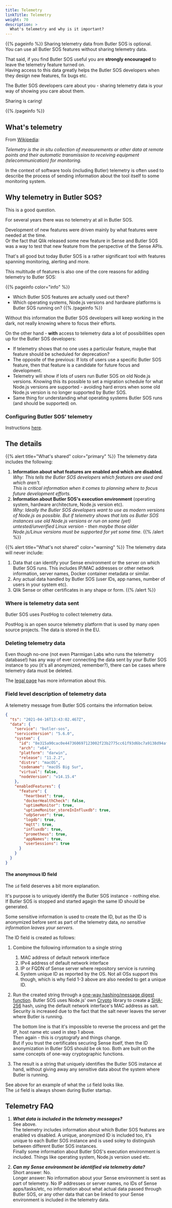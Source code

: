 ```yaml
---
title: Telemetry
linkTitle: Telemetry
weight: 70
description: >
  What's telemetry and why is it important?
---
```


{{% pageinfo %}}
Sharing telemetry data from Butler SOS is optional.  
You can use all Butler SOS features without sharing telemetry data.

That said, if you find Butler SOS useful you are **strongly encouraged** to leave the telemetry feature turned on.  
Having access to this data greatly helps the Butler SOS developers when they design new features, fix bugs etc.

The Butler SOS developers care about you - sharing telemetry data is your way of showing you care about them.

Sharing is caring!

{{% /pageinfo %}}

## What's telemetry

From [Wikipedia](https://en.wikipedia.org/wiki/Telemetry):

_Telemetry is the in situ collection of measurements or other data at remote points and their automatic transmission to receiving equipment (telecommunication) for monitoring._

In the context of software tools (including Butler) telemetry is often used to describe the process of sending information about the tool itself to some monitoring system.

## Why telemetry in Butler SOS?

This is a good question.

For several years there was no telemetry at all in Butler SOS.

Development of new features were driven mainly by what features were needed at the time.  
Or the fact that Qlik released some new feature in Sense and Butler SOS was a way to test that new feature from the perspective of the Sense APIs.

That's all good but today Butler SOS is a rather significant tool with features spanning monitoring, alerting and more.

This multitude of features is also one of the core reasons for adding telemetry to Butler SOS:

{{% pageinfo color="info" %}}

- Which Butler SOS features are actually used out there?
- Which operating systems, Node.js versions and hardware platforms is Butler SOS running on?
  {{% /pageinfo %}}

Without this information the Butler SOS developers will keep working in the dark, not really knowing where to focus their efforts.

On the other hand - **with** access to telemetry data a lot of possibilities open up for the Butler SOS developers:

- If telemetry shows that no one uses a particular feature, maybe that feature should be scheduled for deprecation?
- The opposite of the previous: If lots of users use a specific Butler SOS feature, then that feature is a candidate for future focus and development.
- Telemetry will show if lots of users run Butler SOS on old Node.js versions. Knowing this its possible to set a migration schedule for what Node.js versions are supported - avoiding hard errors when some old Node.js version is no longer supported by Butler SOS.
- Same thing for understanding what operating systems Butler SOS runs (and should be supported) on.

### Configuring Butler SOS' telemetry

Instructions [here](/docs/getting_started/setup/telemetry/).

## The details

{{% alert title="What's shared" color="primary" %}}
The telemetry data includes the following:

1. **Information about what features are enabled and which are disabled.**  
   _Why: This tells the Butler SOS developers which features are used and which aren't.  
   This is critical information when it comes to planning where to focus future development efforts._
2. **Information about Butler SOS's execution environment** (operating system, hardware architecture, Node.js version etc).  
    _Why: Ideally the Butler SOS developers want to use as modern versions of Node.js as possible. But if telemetry shows that lots os Butler SOS instances use old Node.js versions or run on some (yet) untested/unverified Linux version - then maybe those older Node.js/Linux versions must be supported for yet some time._
   {{% /alert %}}

{{% alert title="What's not shared" color="warning" %}}
The telemetry data will never include:

1. Data that can identify your Sense environment or the server on which Butler SOS runs. This includes IP/MAC addresses or other network information, server names, Docker container metadata or similar.
2. Any actual data handled by Butler SOS (user IDs, app names, number of users in your system etc).
3. Qlik Sense or other certificates in any shape or form.
   {{% /alert %}}

### Where is telemetry data sent

Butler SOS uses PostHog to collect telemetry data.

PostHog is an open source telemetry platform that is used by many open source projects.
The data is stored in the EU.

### Deleting telemetry data

Even though no-one (not even Ptarmigan Labs who runs the telemetry database!) has any way of ever connecting the data sent by _your_ Butler SOS instance to _you_ (it's all anonymized, remember?), there can be cases where telemetry data must be deleted.

The [legal page](/docs/legal_stuff/#telemetry-data) has more information about this.

### Field level description of telemetry data

A telemetry message from Butler SOS contains the information below.

```json
{
  "ts": "2021-04-16T13:43:02.467Z",
  "data": {
    "service": "butler-sos",
    "serviceVersion": "5.6.0",
    "system": {
      "id": "8e315a90cac0e447360697123002f23b2775cc61f93d6bc7a9138d94af057e5e",
      "arch": "x64",
      "platform": "darwin",
      "release": "11.2.2",
      "distro": "macOS",
      "codename": "macOS Big Sur",
      "virtual": false,
      "nodeVersion": "v14.15.4"
    },
    "enabledFeatures": {
      "feature": {
        "heartbeat": true,
        "dockerHealthCheck": false,
        "uptimeMonitor": true,
        "uptimeMonitor_storeInInfluxdb": true,
        "udpServer": true,
        "logdb": true,
        "mqtt": true,
        "influxdb": true,
        "prometheus": true,
        "appNames": true,
        "userSessions": true
      }
    }
  }
}
```

#### The anonymous ID field

The `id` field deserves a bit more explanation.  

It's purpose is to uniquely identify the Butler SOS instance - nothing else.  
If Butler SOS is stopped and started agagin the same ID should be generated.

Some sensitive information is used to create the ID, but as the ID is anonymized before sent as part of the telemetry data, *no sensitive information leaves your servers*.  

The ID field is created as follows:

1. Combine the following information to a single string
   1. MAC address of default network interface
   2. IPv4 address of default network interface
   3. IP or FQDN of Sense server where repository service is running
   4. System unique ID as reported by the OS. Not all OSs support this though, which is why field 1-3 above are also needed to get a unique ID.
2. Run the created string through a [one-way hashing/message digest function](https://en.wikipedia.org/wiki/Cryptographic_hash_function).
   Butler SOS uses Node.js' own [Crypto](https://nodejs.org/docs/latest-v15.x/api/crypto.html) library to create a [SHA-256](https://en.wikipedia.org/wiki/SHA-2) hash, using the default network interface's MAC address as salt.  
   Security is increased due to the fact that the salt never leaves the server where Butler is running.

   The bottom line is that it's impossible to reverse the process and get the IP, host name etc used in step 1 above.  
   Then again - this is cryptografy and things change.  
   But if you trust the certificates securing Sense itself, then the ID anonymization in Butler SOS should be ok too. Both are built on the same concepts of one-way cryptographic functions.
3. The result is a string that uniquely identifies the Butler SOS instance at hand, without giving away any sensitive data about the system where Butler is running.

See above for an example of what the `id` field looks like.  
The `id` field is always shown during Butler startup.

## Telemetry FAQ

1. **_What data is included in the telemetry messages?_**  
   See above.  
   The telemetry includes information about which Butler SOS features are enabled vs disabled.
   A unique, anonymized ID is included too, it's unique to each Butler SOS instance and is used soley to distinguish between different Butler SOS instances.  
   Finally some information about Butler SOS's execution environment is included. Things like operating system, Node.js version used etc.

2. **_Can my Sense environment be identified via telemetry data?_**  
   Short answer: No.  
   Longer answer: No information about your Sense environment is sent as part of telemetry. No IP addresses or server names, no IDs of Sense apps/tasks/etc, no information about what actual data passed through Butler SOS, or any other data that can be linked to your Sense environment is included in the telemetry data.
